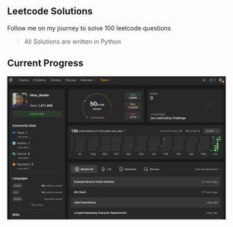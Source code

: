 ## Leetcode Solutions

Follow me on my journey to solve 100 leetcode questions
> All Solutions are written in Python
## Current Progress
![preview img](/preview.png)
